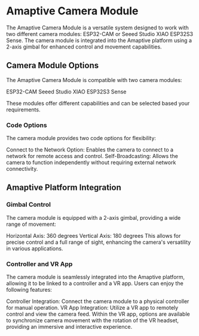 # Amaptive Camera Module
The Amaptive Camera Module is a versatile system designed to work with two different camera modules: ESP32-CAM or Seeed Studio XIAO ESP32S3 Sense. The camera module is integrated into the Amaptive platform using a 2-axis gimbal for enhanced control and movement capabilities.


## Camera Module Options
The Amaptive Camera Module is compatible with two camera modules:

ESP32-CAM
Seeed Studio XIAO ESP32S3 Sense

These modules offer different capabilities and can be selected based your requirements.

### Code Options
The camera module provides two code options for flexibility:

Connect to the Network Option: Enables the camera to connect to a network for remote access and control.
Self-Broadcasting: Allows the camera to function independently without requiring external network connectivity.


## Amaptive Platform Integration

### Gimbal Control
The camera module is equipped with a 2-axis gimbal, providing a wide range of movement:

Horizontal Axis: 360 degrees
Vertical Axis: 180 degrees
This allows for precise control and a full range of sight, enhancing the camera's versatility in various applications.

### Controller and VR App
The camera module is seamlessly integrated into the Amaptive platform, allowing it to be linked to a controller and a VR app. Users can enjoy the following features:

Controller Integration: Connect the camera module to a physical controller for manual operation.
VR App Integration: Utilize a VR app to remotely control and view the camera feed.
Within the VR app, options are available to synchronize camera movement with the rotation of the VR headset, providing an immersive and interactive experience.
